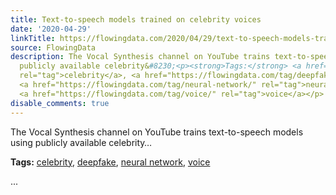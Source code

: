 ```yaml
---
title: Text-to-speech models trained on celebrity voices
date: '2020-04-29'
linkTitle: https://flowingdata.com/2020/04/29/text-to-speech-models-trained-on-celebrity-voices/
source: FlowingData
description: The Vocal Synthesis channel on YouTube trains text-to-speech models using
  publicly available celebrity&#8230;<p><strong>Tags:</strong> <a href="https://flowingdata.com/tag/celebrity/"
  rel="tag">celebrity</a>, <a href="https://flowingdata.com/tag/deepfake/" rel="tag">deepfake</a>,
  <a href="https://flowingdata.com/tag/neural-network/" rel="tag">neural network</a>,
  <a href="https://flowingdata.com/tag/voice/" rel="tag">voice</a></p> ...
disable_comments: true
---
```

The Vocal Synthesis channel on YouTube trains text-to-speech models using publicly available celebrity&#8230;<p><strong>Tags:</strong> <a href="https://flowingdata.com/tag/celebrity/" rel="tag">celebrity</a>, <a href="https://flowingdata.com/tag/deepfake/" rel="tag">deepfake</a>, <a href="https://flowingdata.com/tag/neural-network/" rel="tag">neural network</a>, <a href="https://flowingdata.com/tag/voice/" rel="tag">voice</a></p> ...